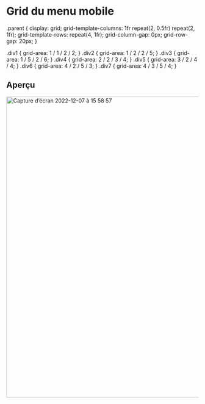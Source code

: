 # Grid du menu mobile
.parent {
display: grid;
grid-template-columns: 1fr repeat(2, 0.5fr) repeat(2, 1fr);
grid-template-rows: repeat(4, 1fr);
grid-column-gap: 0px;
grid-row-gap: 20px;
}

.div1 { grid-area: 1 / 1 / 2 / 2; }
.div2 { grid-area: 1 / 2 / 2 / 5; }
.div3 { grid-area: 1 / 5 / 2 / 6; }
.div4 { grid-area: 2 / 2 / 3 / 4; }
.div5 { grid-area: 3 / 2 / 4 / 4; }
.div6 { grid-area: 4 / 2 / 5 / 3; }
.div7 { grid-area: 4 / 3 / 5 / 4; }
## Aperçu
<img width="789" alt="Capture d’écran 2022-12-07 à 15 58 57" src="https://user-images.githubusercontent.com/117478874/206213345-7ffbc76d-8cc3-4eaf-a6f7-654615403fae.png">
